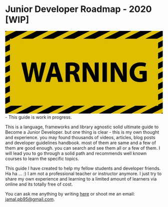 # Junior Developer Roadmap - 2020 [WIP]

![Warning](./warning.jpg) - This guide is work in progress.

This is a language, frameworks and library agnostic solid ultimate guide to Become a Junior Developer. but one thing is clear - this is my own thought and experience. you may found thousands of videos, articles, blog posts and developer guidelines handbook. most of them are same and a few of them are good enough. you can search and see them all or a few of them. I will lead you to go through a solid path and recommends well known courses to learn the specific topics.

This guide I have created to help my fellow students and developer friends. Ha ha ... :) I am not a professional teacher or instructor anymore. I just try to share my own experience and learning to a limited amount of learners via online and its totally free of cost.

You can ask me anything by writing [here]() or shoot me an email: [jamal.pb95@gmail.com](mailto:jamal.pb95@gmail.com).



